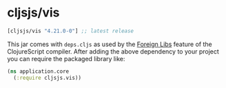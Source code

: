 # cljsjs/vis

[](dependency)
```clojure
[cljsjs/vis "4.21.0-0"] ;; latest release
```
[](/dependency)

This jar comes with `deps.cljs` as used by the [Foreign Libs][flibs] feature
of the ClojureScript compiler. After adding the above dependency to your project
you can require the packaged library like:

```clojure
(ns application.core
  (:require cljsjs.vis))
```

[flibs]: https://clojurescript.org/reference/packaging-foreign-deps
